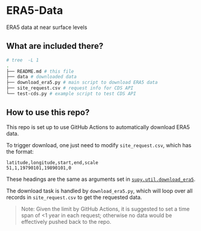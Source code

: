 # ERA5-Data
ERA5 data at near surface levels

## What are included there?

``` bash
# tree  -L 1
.
├── README.md # this file
├── data # downloaded data
├── download_era5.py # main script to download ERA5 data
├── site_request.csv # request info for CDS API
└── test-cds.py # example script to test CDS API

```

## How to use this repo?

This repo is set up to use GitHub Actions to automatically download ERA5 data.

To trigger download, one just need to modify `site_request.csv`, which has the format:

```csv
latitude,longitude,start,end,scale
51,1,19790101,19890101,0
```

These headings are the same as arguments set in [`supy.util.download_era5`](https://supy.readthedocs.io/en/latest/api/supy.util/supy.util.download_era5.html#supy.util.download_era5).

The download task is handled by `download_era5.py`, which will loop over all records in `site_request.csv` to get the requested data.

> Note:
> Given the limit by GitHub Actions, it is suggested to set a time span of <1 year in each request; otherwise no data would be effectively pushed back to the repo.

